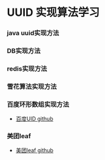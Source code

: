 # UUID 实现算法学习

### java uuid实现方法
### DB实现方法
### redis实现方法
### 雪花算法实现方法
### 百度环形数组实现方法
* [百度UID github](https://github.com/baidu/uid-generator/blob/master/README.zh_cn.md)

### 美团leaf
* [美团leaf github](https://github.com/Meituan-Dianping/Leaf)
